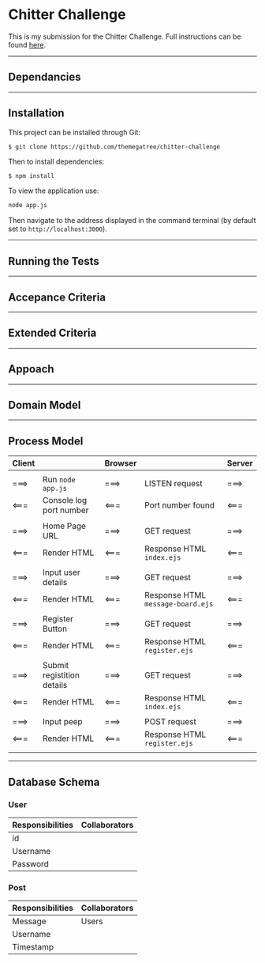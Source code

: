 # Chitter Challenge

This is my submission for the Chitter Challenge. Full instructions can be found [here](./instructions.md).

---

## Dependancies

---

## Installation

This project can be installed through Git:

```Git 
$ git clone https://github.com/themegatree/chitter-challenge
```

Then to install dependencies:
```bash
$ npm install
```

To view the application use:
```bash
node app.js
```

Then navigate to the address displayed in the command terminal (by default set to `http://localhost:3000`).

---

## Running the Tests

---

## Accepance Criteria

---

## Extended Criteria

---

## Appoach

---

## Domain Model 

---

## Process Model
Client | | Browser | | Server
---| --- |--- |--- | ---
| | | | 
===> | Run `node app.js` | ===> | LISTEN request | ===>
<===| Console log port number | <=== | Port number found | <===
| | | | 
===> | Home Page URL | ===> | GET request | ===>
<===| Render HTML | <=== | Response HTML `index.ejs` | <===
| | | | 
===> | Input user details | ===> | GET request | ===>
<===| Render HTML | <=== | Response HTML `message-board.ejs` | <===
| | | | 
===> | Register Button | ===> | GET request | ===>
<===| Render HTML | <=== | Response HTML `register.ejs` | <===
| | | | 
===> | Submit registition details | ===> | GET request | ===>
<===| Render HTML | <=== | Response HTML `index.ejs` | <===
| | | | 
===> | Input peep | ===> | POST request | ===>
<===| Render HTML | <=== | Response HTML `register.ejs` | <===
| | | | 

---

## Database Schema

### User
Responsibilities | Collaborators
--- | ---
id | 
Username | 
Password | 



### Post
Responsibilities | Collaborators
--- | ---
Message | Users
Username | 
Timestamp |
